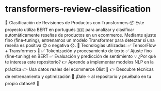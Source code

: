 # transformers-review-classification
 🚀 Clasificación de Revisiones de Productos con Transformers 📦  Este proyecto utiliza BERT en portugués 🇧🇷 para analizar y clasificar automáticamente reseñas de productos en un ecommerce. Mediante ajuste fino (fine-tuning), entrenamos un modelo Transformer para detectar si una reseña es positiva 😊 o negativa 😞. 🔹 Tecnologías utilizadas: ✅ TensorFlow + Transformers 🤖 ✅ Tokenización y procesamiento de texto ✅ Ajuste fino (fine-tuning) en BERT ✅ Evaluación y predicción de sentimiento  💡 ¿Por qué te interesa este repositorio? 👉 Aprende a implementar modelos NLP en la práctica 👉 Usa datos reales del ecommerce Olist 🛒 👉 Descubre técnicas de entrenamiento y optimización  🌟 ¡Dale ⭐ al repositorio y pruébalo en tu propio dataset! 🚀
